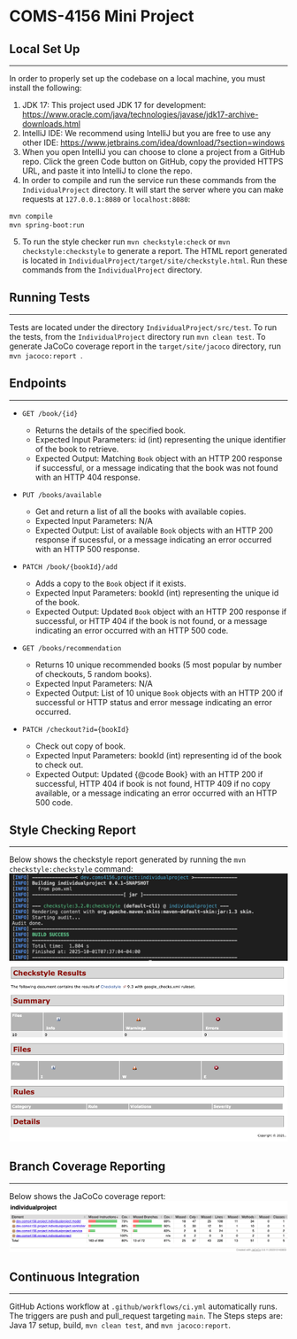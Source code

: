 # COMS-4156 Mini Project

## Local Set Up
---
In order to properly set up the codebase on a local machine, you must install the following: 
1. JDK 17: This project used JDK 17 for development:
https://www.oracle.com/java/technologies/javase/jdk17-archive-downloads.html
2. IntelliJ IDE: We recommend using IntelliJ but you are free to use any other IDE:
https://www.jetbrains.com/idea/download/?section=windows
3. When you open IntelliJ you can choose to clone a project from a GitHub repo. Click the green Code button on GitHub, copy the provided HTTPS URL, and paste it into IntelliJ to clone the repo.
4. In order to compile and run the service run these commands from the `IndividualProject` directory. It will start the server where you can make requests at `127.0.0.1:8080` or `localhost:8080`:
```
mvn compile
mvn spring-boot:run
```
5. To run the style checker run `mvn checkstyle:check` or `mvn checkstyle:checkstyle` to generate a report. The HTML report generated is located in `IndividualProject/target/site/checkstyle.html`.  Run these commands from the `IndividualProject` directory.

## Running Tests 
---
Tests are located under the directory `IndividualProject/src/test`. To run the tests, from the `IndividualProject` directory run `mvn clean test`. To generate JaCoCo coverage report in the `target/site/jacoco` directory, run `mvn jacoco:report `.  

## Endpoints
---
- `GET /book/{id}`
  - Returns the details of the specified book.
  - Expected Input Parameters: id (int) representing the unique identifier of the book to retrieve.
  - Expected Output: Matching `Book` object with an HTTP 200 response if successful, or a message indicating that the book was not found with an HTTP 404 response.

- `PUT /books/available`
  - Get and return a list of all the books with available copies.
  - Expected Input Parameters: N/A
  - Expected Output: List of available `Book` objects with an HTTP 200 response if sucessful, or a message indicating an error occurred with an HTTP 500 response.

- `PATCH /book/{bookId}/add`
  - Adds a copy to the `Book` object if it exists.
  - Expected Input Parameters: bookId (int) representing the unique id of the book.
  - Expected Output: Updated `Book` object with an HTTP 200 response if successful, or HTTP 404 if the book is not found, or a message indicating an error occurred with an HTTP 500 code.

- `GET /books/recommendation`
  - Returns 10 unique recommended books (5 most popular by number of checkouts, 5 random books).
  - Expected Input Parameters: N/A
  - Expected Output: List of 10 unique `Book` objects with an HTTP 200 if successful or HTTP status and error message indicating an error occurred.

- `PATCH /checkout?id={bookId}`
  - Check out copy of book.
  - Expected Input Parameters: bookId (int) representing id of the book to check out.
  - Expected Output: Updated {@code Book} with an HTTP 200 if successful, HTTP 404 if book is not found, HTTP 409 if no copy available, or a message indicating an error occurred with an HTTP 500 code.

## Style Checking Report
---
Below shows the checkstyle report generated by running the `mvn checkstyle:checkstyle` command: 
![Checkstyle Summary](./checkstyle.png)
![Checkstyle Report](./checkstyle_report.png)

## Branch Coverage Reporting
--- 
Below shows the JaCoCo coverage report: 
![JaCoCo Coverage Report](./JaCoCo_report.png)

## Continuous Integration
---
GitHub Actions workflow at `.github/workflows/ci.yml` automatically runs. The triggers are push and pull_request targeting `main`. The Steps steps are: Java 17 setup, build, `mvn clean test`, and `mvn jacoco:report`. 


